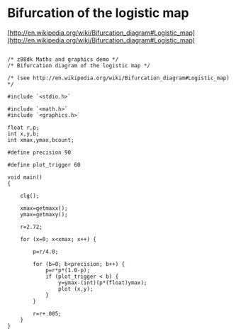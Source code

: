 # Bifurcation of the logistic map

[http://en.wikipedia.org/wiki/Bifurcation_diagram#Logistic_map](http://en.wikipedia.org/wiki/Bifurcation_diagram#Logistic_map)



```

/* z88dk Maths and graphics demo */
/* Bifurcation diagram of the logistic map */

/* (see http://en.wikipedia.org/wiki/Bifurcation_diagram#Logistic_map) */

#include `<stdio.h>`

#include `<math.h>`
#include `<graphics.h>`

float r,p;
int x,y,b;
int xmax,ymax,bcount;

#define precision 90

#define plot_trigger 60

void main()
{

 	clg();

	xmax=getmaxx();
	ymax=getmaxy();
	
	r=2.72;
	
	for (x=0; x<xmax; x++) {
	
		p=r/4.0;

		for (b=0; b<precision; b++) {
			p=r*p*(1.0-p);
			if (plot_trigger < b) {
				y=ymax-(int)(p*(float)ymax);
				plot (x,y);
			}
		}
		
		r=r+.005;
	}
}
```

